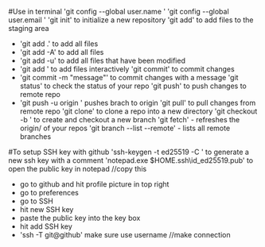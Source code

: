 
#Use in terminal
'git config --global user.name <your-name>'
'git config --global user.email <your-email>'
'git init' to initialize a new repository
'git add' to add files to the staging area
-   'git add .' to add all files
-   'git add -A' to add all files
-   'git add -u' to add all files that have been modified
-   'git add <filename>' to add files interactively
'git commit' to commit changes
-   'git commit -m "message"' to commit changes with a message
'git status' to check the status of your repo
'git push' to push changes to remote repo
-   'git push -u origin <branch-name>' pushes brach to origin
'git pull' to pull changes from remote repo
'git clone' to clone a repo into a new directory
'git checkout -b <branch-name>' to create and checkout a new branch
'git fetch' - refreshes the origin/<branch-name> of your repos
'git branch --list --remote' - lists all remote branches


#To setup SSH key with github
'ssh-keygen -t ed25519 -C <comment>' to generate a new ssh key with a comment
'notepad.exe $HOME\.ssh\id_ed25519.pub' to open the public key in notepad   //copy this
-   go to github and hit profile picture in top right
-   go to preferences
-   go to SSH
-   hit new SSH key
-   paste the public key into the key box
-   hit add SSH key
-   'ssh -T git@github' make sure use username //make connection

